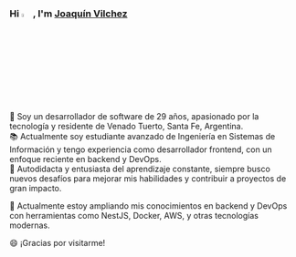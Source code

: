 ### Hi <img src="https://raw.githubusercontent.com/TheDudeThatCode/TheDudeThatCode/master/Assets/Hi.gif" width="4%">, I'm [Joaquín Vilchez](https://www.linkedin.com/in/joaquinvilchez/)

🌱 Soy un desarrollador de software de 29 años, apasionado por la tecnología y residente de Venado Tuerto, Santa Fe, Argentina.  
📚 Actualmente soy estudiante avanzado de Ingeniería en Sistemas de Información y tengo experiencia como desarrollador frontend, con un enfoque reciente en backend y DevOps.  
🔨 Autodidacta y entusiasta del aprendizaje constante, siempre busco nuevos desafíos para mejorar mis habilidades y contribuir a proyectos de gran impacto.

🌟 Actualmente estoy ampliando mis conocimientos en backend y DevOps con herramientas como NestJS, Docker, AWS, y otras tecnologías modernas.

😄 ¡Gracias por visitarme!
